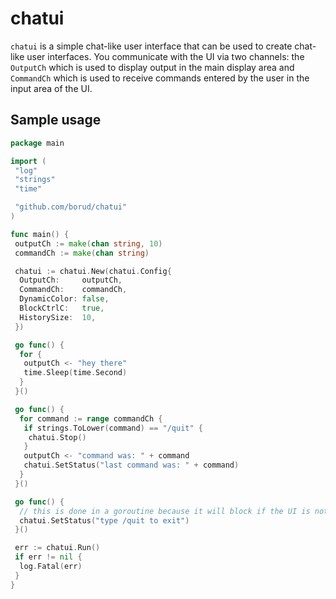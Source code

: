 # chatui

`chatui` is a simple chat-like user interface that can be used to create chat-like user interfaces. You communicate with the UI via two channels: the `OutputCh` which is used to display output in the
main display area and `CommandCh` which is used to receive commands entered by the user in the input area of the UI.

## Sample usage

```go
package main

import (
 "log"
 "strings"
 "time"

 "github.com/borud/chatui"
)

func main() {
 outputCh := make(chan string, 10)
 commandCh := make(chan string)

 chatui := chatui.New(chatui.Config{
  OutputCh:     outputCh,
  CommandCh:    commandCh,
  DynamicColor: false,
  BlockCtrlC:   true,
  HistorySize:  10,
 })

 go func() {
  for {
   outputCh <- "hey there"
   time.Sleep(time.Second)
  }
 }()

 go func() {
  for command := range commandCh {
   if strings.ToLower(command) == "/quit" {
    chatui.Stop()
   }
   outputCh <- "command was: " + command
   chatui.SetStatus("last command was: " + command)
  }
 }()

 go func() {
  // this is done in a goroutine because it will block if the UI is not running.
  chatui.SetStatus("type /quit to exit")
 }()

 err := chatui.Run()
 if err != nil {
  log.Fatal(err)
 }
}

```
